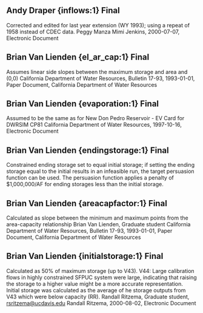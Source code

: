 ## Andy Draper {inflows:1} Final
Corrected and edited for last year extension (WY 1993); using a repeat of 1958 instead of CDEC data.
Peggy Manza
Mimi Jenkins, 2000-07-07, Electronic Document

## Brian Van Lienden {el_ar_cap:1} Final
Assumes linear side slopes between the maximum storage and area and (0,0)
California Department of Water Resources, Bulletin 17-93, 1993-01-01, Paper Document, California Department of Water Resources

## Brian Van Lienden {evaporation:1} Final
Assumed to be the same as for New Don Pedro Reservoir - EV Card for DWRSIM CP81
California Department of Water Resources, 1997-10-16, Electronic Document

## Brian Van Lienden {endingstorage:1} Final
Constrained ending storage set to equal initial storage; if setting the ending storage equal to the initial results in an infeasible run, the target persuasion function can be used.  The persuasion function applies a penalty of $1,000,000/AF for ending storages less than the initial storage. 

## Brian Van Lienden {areacapfactor:1} Final
Calculated as slope between the minimum and maximum points from the area-capacity relationship
Brian  Van Lienden, Graduate student
California Department of Water Resources, Bulletin 17-93, 1993-01-01, Paper Document, California Department of Water Resources

## Brian Van Lienden {initialstorage:1} Final
Calculated as 50% of maximum storage (up to V43).  V44: Large calibration flows in highly constrained SFPUC system were large, indicating that raising the storage to a higher value might be a more accurate representation.  Initial storage was calculated as the average of he storage outputs from V43 which were below capacity (RR).
Randall Ritzema, Graduate student, rsritzema@ucdavis.edu
Randall Ritzema, 2000-08-02, Electronic Document
